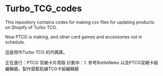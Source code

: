 # Turbo_TCG_codes
This repository contains codes for making csv files for updating products on Shopify of 
Turbo TCG.   

Now PTCG is making, and other card games and accessories not in schedule.  


這是用作Turbo TCG 的代碼庫。  
<title>Whats going on</title>
正在進行：PTCG 官網卡片爬取

<title>Future plans</title>
計劃中：1. 參考BottleNeko 以及PTCG官網卡組編輯器，製作碧藍航線TCG卡組編輯器